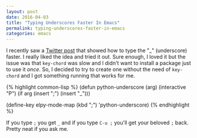 ```yaml
---
layout: post
date: 2016-04-03
title: "Typing Underscores Faster In Emacs"
permalink: typing-underscores-faster-in-emacs
categories: emacs
---
```


I recently saw a [Twitter post](https://twitter.com/johnkitchin/status/713448147360546816) that showed how to type the "_" (underscore) faster. I really liked the idea and tried it out. Sure enough, I loved it but the issue was that `key-chord` was slow and I didn't want to install a package just to use it *once*. So, I decided to try to create one without the need of `key-chord` and I got something running that works for me.

{% highlight common-lisp %}
(defun python-underscore (arg)
  (interactive "P")
  (if arg
      (insert ";")
    (insert "_")))

(define-key elpy-mode-map (kbd ";") 'python-underscore)
{% endhighlight %}

If you type `;` you get `_` and if you type `C-u ;` you'll get your beloved `;` back. Pretty neat if you ask me.
